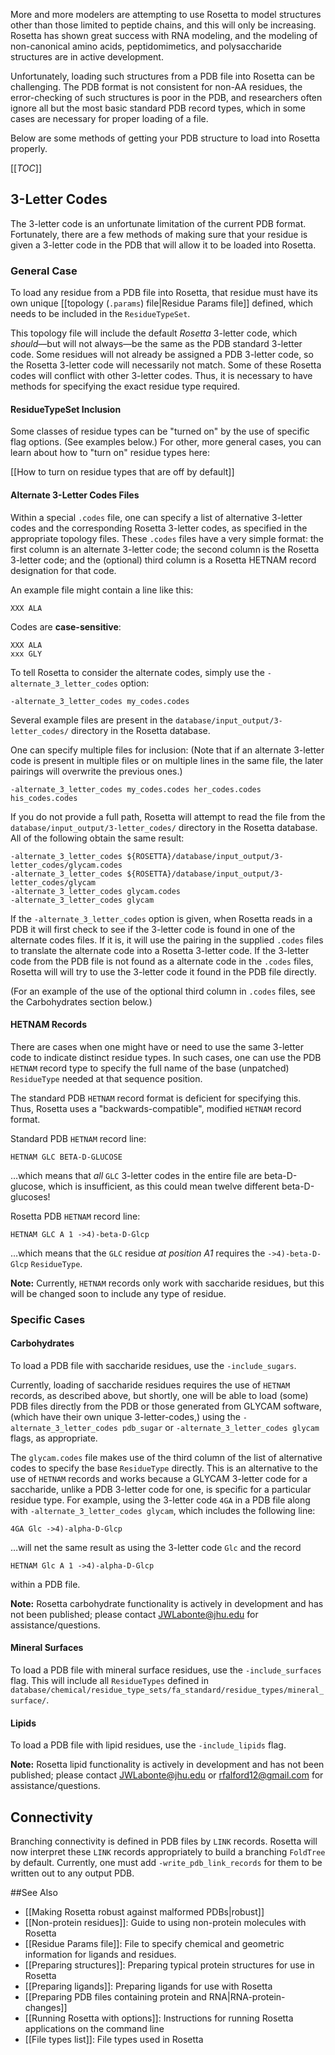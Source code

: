 More and more modelers are attempting to use Rosetta to model structures other than those limited to peptide chains, and this will only be increasing. Rosetta has shown great success with RNA modeling, and the modeling of non-canonical amino acids, peptidomimetics, and polysaccharide structures are in active development.

Unfortunately, loading such structures from a PDB file into Rosetta can be challenging. The PDB format is not consistent for non-AA residues, the error-checking of such structures is poor in the PDB, and researchers often ignore all but the most basic standard PDB record types, which in some cases are necessary for proper loading of a file.

Below are some methods of getting your PDB structure to load into Rosetta properly.

[[_TOC_]]

## 3-Letter Codes
The 3-letter code is an unfortunate limitation of the current PDB format. Fortunately, there are a few methods of making sure that your residue is given a 3-letter code in the PDB that will allow it to be loaded into Rosetta.

### General Case
To load any residue from a PDB file into Rosetta, that residue must have its own unique [[topology (`.params`) file|Residue Params file]] defined, which needs to be included in the `ResidueTypeSet`.

This topology file will include the default _Rosetta_ 3-letter code, which _should_—but will not always—be the same as the PDB standard 3-letter code. Some residues will not already be assigned a PDB 3-letter code, so the Rosetta 3-letter code will necessarily not match. Some of these Rosetta codes will conflict with other 3-letter codes. Thus, it is necessary to have methods for specifying the exact residue type required.

#### ResidueTypeSet Inclusion
Some classes of residue types can be "turned on" by the use of specific flag options. (See examples below.) For other, more general cases, you can learn about how to "turn on" residue types here:

[[How to turn on residue types that are off by default]]

#### Alternate 3-Letter Codes Files
Within a special `.codes` file, one can specify a list of alternative 3-letter codes and the corresponding Rosetta 3-letter codes, as specified in the appropriate topology files. These `.codes` files have a very simple format: the first column is an alternate 3-letter code; the second column is the Rosetta 3-letter code; and the (optional) third column is a Rosetta HETNAM record designation for that code.

An example file might contain a line like this:
```
XXX ALA
```

Codes are **case-sensitive**:
```
XXX ALA
xxx GLY
```

To tell Rosetta to consider the alternate codes, simply use the `-alternate_3_letter_codes` option:
```
-alternate_3_letter_codes my_codes.codes
```

Several example files are present in the `database/input_output/3-letter_codes/` directory in the Rosetta database.

One can specify multiple files for inclusion: (Note that if an alternate 3-letter code is present in multiple files or on multiple lines in the same file, the later pairings will overwrite the previous ones.)
```
-alternate_3_letter_codes my_codes.codes her_codes.codes his_codes.codes
``` 

If you do not provide a full path, Rosetta will attempt to read the file from the `database/input_output/3-letter_codes/` directory in the Rosetta database. All of the following obtain the same result:
```
-alternate_3_letter_codes ${ROSETTA}/database/input_output/3-letter_codes/glycam.codes
-alternate_3_letter_codes ${ROSETTA}/database/input_output/3-letter_codes/glycam
-alternate_3_letter_codes glycam.codes
-alternate_3_letter_codes glycam
```

If the `-alternate_3_letter_codes` option is given, when Rosetta reads in a PDB it will first check to see if the 3-letter code is found in one of the alternate codes files. If it is, it will use the pairing in the supplied `.codes` files to translate the alternate code into a Rosetta 3-letter code. If the 3-letter code from the PDB file is not found as a alternate code in the `.codes` files, Rosetta will will try to use the 3-letter code it found in the PDB file directly.

(For an example of the use of the optional third column in `.codes` files, see the Carbohydrates section below.)

#### HETNAM Records
There are cases when one might have or need to use the same 3-letter code to indicate distinct residue types. In such cases, one can use the PDB `HETNAM` record type to specify the full name of the base (unpatched) `ResidueType` needed at that sequence position.

The standard PDB `HETNAM` record format is deficient for specifying this. Thus, Rosetta uses a "backwards-compatible", modified `HETNAM` record format.

Standard PDB `HETNAM` record line:
```
HETNAM GLC BETA-D-GLUCOSE
``` 
…which means that _all_ `GLC` 3-letter codes in the entire file are beta-D-glucose, which is insufficient, as this could mean twelve different beta-D-glucoses!

Rosetta PDB `HETNAM` record line:
```
HETNAM GLC A 1 ->4)-beta-D-Glcp
``` 
…which means that the `GLC` residue _at position A1_ requires the `->4)-beta-D-Glcp` `ResidueType`.

 **Note:** Currently, `HETNAM` records only work with saccharide residues, but this will be changed soon to include any type of residue.

### Specific Cases
#### Carbohydrates
To load a PDB file with saccharide residues, use the `-include_sugars`.

Currently, loading of saccharide residues requires the use of `HETNAM` records, as described above, but shortly, one will be able to load (some) PDB files directly from the PDB or those generated from GLYCAM software, (which have their own unique 3-letter-codes,) using the `-alternate_3_letter_codes pdb_sugar` or `-alternate_3_letter_codes glycam` flags, as appropriate.

The `glycam.codes` file makes use of the third column of the list of alternative codes to specify the base `ResidueType` directly. This is an alternative to the use of `HETNAM` records and works because a GLYCAM 3-letter code for a saccharide, unlike a PDB 3-letter code for one, is specific for a particular residue type. For example, using the 3-letter code `4GA` in a PDB file along with `-alternate_3_letter_codes glycam`, which includes the following line:
```
4GA Glc ->4)-alpha-D-Glcp
```
…will net the same result as using the 3-letter code `Glc` and the record
```
HETNAM Glc A 1 ->4)-alpha-D-Glcp
```
within a PDB file.

 **Note:** Rosetta carbohydrate functionality is actively in development and has not been published; please contact <JWLabonte@jhu.edu> for assistance/questions.

#### Mineral Surfaces
To load a PDB file with mineral surface residues, use the `-include_surfaces` flag. This will include all `ResidueTypes` defined in `database/chemical/residue_type_sets/fa_standard/residue_types/mineral_surface/`.

#### Lipids
To load a PDB file with lipid residues, use the `-include_lipids` flag.

 **Note:** Rosetta lipid functionality is actively in development and has not been published; please contact <JWLabonte@jhu.edu> or <rfalford12@gmail.com> for assistance/questions.

## Connectivity
Branching connectivity is defined in PDB files by `LINK` records. Rosetta will now interpret these `LINK` records appropriately to build a branching `FoldTree` by default.  Currently, one must add ```-write_pdb_link_records``` for them to be written out to any output PDB.


##See Also

* [[Making Rosetta robust against malformed PDBs|robust]]
* [[Non-protein residues]]: Guide to using non-protein molecules with Rosetta
* [[Residue Params file]]: File to specify chemical and geometric information for ligands and residues.
* [[Preparing structures]]: Preparing typical protein structures for use in Rosetta
* [[Preparing ligands]]: Preparing ligands for use with Rosetta
* [[Preparing PDB files containing protein and RNA|RNA-protein-changes]]
* [[Running Rosetta with options]]: Instructions for running Rosetta applications on the command line
* [[File types list]]: File types used in Rosetta